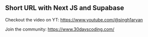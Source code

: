 ## Short URL with Next JS and Supabase

Checkout the video on YT: https://www.youtube.com/@singh1aryan

Join the community: https://www.30dayscoding.com/
